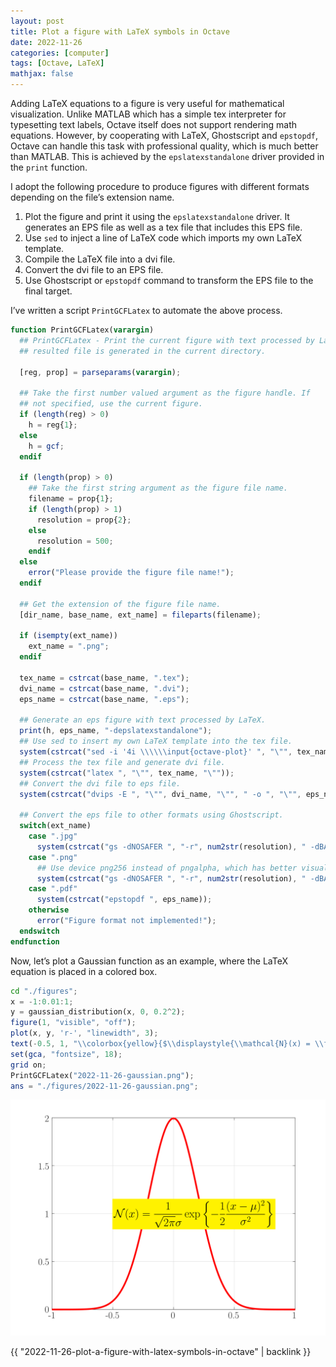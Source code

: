 ```yaml
---
layout: post
title: Plot a figure with LaTeX symbols in Octave
date: 2022-11-26
categories: [computer]
tags: [Octave, LaTeX]
mathjax: false
---
```


Adding LaTeX equations to a figure is very useful for mathematical visualization. Unlike MATLAB which has a simple tex interpreter for typesetting text labels, Octave itself does not support rendering math equations. However, by cooperating with LaTeX, Ghostscript and `epstopdf`, Octave can handle this task with professional quality, which is much better than MATLAB. This is achieved by the `epslatexstandalone` driver provided in the `print` function.

I adopt the following procedure to produce figures with different formats depending on the file&rsquo;s extension name.

1.  Plot the figure and print it using the `epslatexstandalone` driver. It generates an EPS file as well as a tex file that includes this EPS file.
2.  Use `sed` to inject a line of LaTeX code which imports my own LaTeX template.
3.  Compile the LaTeX file into a dvi file.
4.  Convert the dvi file to an EPS file.
5.  Use Ghostscript or `epstopdf` command to transform the EPS file to the final target.

I&rsquo;ve written a script `PrintGCFLatex` to automate the above process.

```octave
function PrintGCFLatex(varargin)
  ## PrintGCFLatex - Print the current figure with text processed by LaTeX. The
  ## resulted file is generated in the current directory.

  [reg, prop] = parseparams(varargin);

  ## Take the first number valued argument as the figure handle. If
  ## not specified, use the current figure.
  if (length(reg) > 0)
    h = reg{1};
  else
    h = gcf;
  endif

  if (length(prop) > 0)
    ## Take the first string argument as the figure file name.
    filename = prop{1};
    if (length(prop) > 1)
      resolution = prop{2};
    else
      resolution = 500;
    endif
  else
    error("Please provide the figure file name!");
  endif

  ## Get the extension of the figure file name.
  [dir_name, base_name, ext_name] = fileparts(filename);

  if (isempty(ext_name))
    ext_name = ".png";
  endif

  tex_name = cstrcat(base_name, ".tex");
  dvi_name = cstrcat(base_name, ".dvi");
  eps_name = cstrcat(base_name, ".eps");

  ## Generate an eps figure with text processed by LaTeX.
  print(h, eps_name, "-depslatexstandalone");
  ## Use sed to insert my own LaTeX template into the tex file.
  system(cstrcat("sed -i '4i \\\\\\input{octave-plot}' ", "\"", tex_name, "\""));
  ## Process the tex file and generate dvi file.
  system(cstrcat("latex ", "\"", tex_name, "\""));
  ## Convert the dvi file to eps file.
  system(cstrcat("dvips -E ", "\"", dvi_name, "\"", " -o ", "\"", eps_name, "\""));

  ## Convert the eps file to other formats using Ghostscript.
  switch(ext_name)
    case ".jpg"
      system(cstrcat("gs -dNOSAFER ", "-r", num2str(resolution), " -dBATCH -sDEVICE=jpeg -dNOPAUSE -dEPSCrop -sOutputFile=", "\"", cstrcat(base_name, ".jpg"), "\" ", "\"", eps_name, "\""));
    case ".png"
      ## Use device png256 instead of pngalpha, which has better visualization effect.
      system(cstrcat("gs -dNOSAFER ", "-r", num2str(resolution), " -dBATCH -sDEVICE=png256 -dNOPAUSE -dEPSCrop -sOutputFile=", "\"", cstrcat(base_name, ".png"), "\" ", "\"", eps_name, "\""));
    case ".pdf"
      system(cstrcat("epstopdf ", eps_name));
    otherwise
      error("Figure format not implemented!");
  endswitch
endfunction
```

Now, let&rsquo;s plot a Gaussian function as an example, where the LaTeX equation is placed in a colored box.

```octave
cd "./figures";
x = -1:0.01:1;
y = gaussian_distribution(x, 0, 0.2^2);
figure(1, "visible", "off");
plot(x, y, 'r-', "linewidth", 3);
text(-0.5, 1, "\\colorbox{yellow}{$\\displaystyle{\\mathcal{N}(x) = \\frac{1}{\\sqrt{2\\pi}\\sigma} \\exp\\left\\{ -\\frac{1}{2} \\frac{(x-\\mu)^2}{\\sigma^{2}} \\right\\}}$}", "fontsize", 20);
set(gca, "fontsize", 18);
grid on;
PrintGCFLatex("2022-11-26-gaussian.png");
ans = "./figures/2022-11-26-gaussian.png";
```

![img](/figures/2022-11-26-gaussian.png)

{{ "2022-11-26-plot-a-figure-with-latex-symbols-in-octave" | backlink }}
